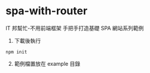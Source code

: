 # spa-with-router

IT 邦幫忙-不用前端框架 手把手打造基礎 SPA 網站系列範例

1. 下載後執行

```
npm init
```

2. 範例檔置放在 example 目錄
